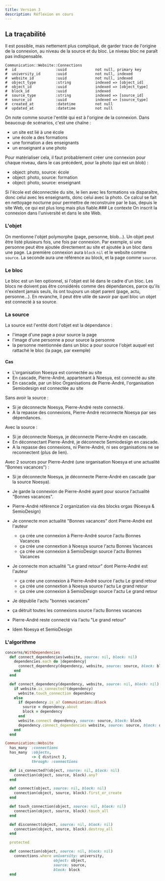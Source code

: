 ```yaml
---
title: Version 3
description: Réflexion en cours
---
```


## La traçabilité

Il est possible, mais nettement plus compliqué, de garder trace de l'origine de la connexion, au niveau de la source et du bloc.
Le niveau bloc ne paraît pas indispensable.

```
Communication::Website::Connections
#  id                  :uuid             not null, primary key
#  university_id       :uuid             not null, indexed
#  website_id          :uuid             not null, indexed
#  object_type         :string           indexed => [object_id]
#  object_id           :uuid             indexed => [object_type]
#  block_id            :uuid             indexed
#  source_type         :string           indexed => [source_id]
#  source_id           :uuid             indexed => [source_type]
#  created_at          :datetime         not null
#  updated_at          :datetime         not null
```

On note comme source l'entité qui est à l'origine de la connexion.
Dans beaucoup de scénarios, c'est une chaîne :
- un site est lié à une école
- une école a des formations
- une formation a des enseignants
- un enseignant a une photo

Pour matérialiser cela, il faut probablement créer une connexion pour chaque niveau, dans le cas précédent, pour la photo (qui est un blob) :
- object: photo, source: école 
- object: photo, source: formation 
- object: photo, source: enseignant

Si l'école est déconnectée du site, le lien avec les formations va disparaître, donc celui avec les enseignants, donc celui avec la photo.
Ce calcul se fait en nettoyage nocturne pour permettre de reconstruire par le bas, depuis le site Web, ce qui est plus long mais plus fiable.### Le contexte
On inscrit la connexion dans l'université et dans le site Web.

### L'objet
On mentionne l'objet polymorphe (page, personne, blob...).
Un objet peut être listé plusieurs fois, une fois par connexion.
Par exemple, si une personne peut être ajoutée directement au site et ajoutée à un bloc dans une page.
La première connexion aura `block` `nil` et le website comme `source`.
La seconde aura une référence au block, et la page comme `source`.

### Le bloc
Le bloc est un lien optionnel, si l'objet est lié dans le cadre d'un bloc.
Les blocs ne doivent pas être considérés comme des dépendances, parce qu'ils n'existent jamais seuls, ils ont toujours un objet parent (page, actu, personne...).
En revanche, il peut être utile de savoir par quel bloc un objet est connecté à sa source.

### La source
La source est l'entité dont l'objet est la dépendance :
- l'image d'une page a pour source la page
- l'image d'une personne a pour source la personne
- la personne mentionnée dans un bloc a pour source l'objet auquel est rattaché le bloc (la page, par exemple)

#### Cas

- L'organisation Noesya est connectée au site
- En cascade, Pierre-André, appartenant à Noesya, est connecté au site
- En cascade, par un bloc Organisations de Pierre-André, l'organisation Semiodesign est connectée au site

Sans avoir la source :
- Si je déconnecte Noesya, Pierre-André reste connecté.
- A la repasse des connexions, Pierre-André reconnecte Noesya par ses dépendances.

Avec la source :
- Si je déconnecte Noesya, je déconnecte Pierre-André en cascade.
- En déconnectant Pierre-André, je déconnecte Semiodesign en cascade.
- A la repasse des connexions, ni Pierre-André, ni ses organisations ne se reconnectent (plus de lien).

Avec 2 sources pour Pierre-André (une organisation Noesya et une actualité "Bonnes vacances") :
- Si je déconnecte Noesya, je déconnecte Pierre-André en cascade (par la source Noesya).
- Je garde la connexion de Pierre-André ayant pour source l'actualité "Bonnes vacances".

- Pierre-André référence 2 organization via des blocks orgas (Noesya & SemioDesign)
- Je connecte mon actualité "Bonnes vacances" dont Pierre-André est l'auteur
  -  ça crée une connexion à Pierre-André source l'actu Bonnes Vacances
  -  ça crée une connextion à Noesya source l'actu Bonnes Vacances
  -  ça crée une connexion à SemioDesign source l'actu Bonnes Vacances
- Je connecte mon actualité "Le grand retour" dont Pierre-André est l'auteur
  -  ça crée une connexion à Pierre-André source l'actu Le grand retour
  -  ça crée une connextion à Noesya source l'actu Le grand retour
  -  ça crée une connexion à SemioDesign source l'actu Le grand retour
 - Je dépublie l'actu "bonnes vacances"
  -  ça détruit toutes les connexions source l'actu Bonnes vacances
  -  Pierre-André reste connecté via l'actu "Le grand retour"
  -  Idem Noesya et SemioDesign

### L'algorithme

```ruby
concerns/WithDependencies
  def connect_dependencies(website, source: nil, block: nil)
    dependencies.each do |dependency|
      connect_dependency(dependency, website, source: source, block: block)
    end
  end

  def connect_dependency(dependency, website, source: nil, block: nil)
    if website.is_connected?(dependency)
      website.touch_connection dependency
    else
      if dependency.is_a? Communication::Block
        source = dependency.about
        block = dependency
      end
      website.connect dependency, source: source, block: block
      dependency.connect_dependencies website, source: source, block: dependency
    end
  end
```

```ruby
Communication::Website
  has_many  :connections
  has_many  :objects,
            -> { distinct },
            through: :connections

  def is_connected?(object, source: nil, block: nil)
    connection(object, source, block).any?
  end

  def connect(object, source: nil, block: nil)
    connection(object, source, block).first_or_create
  end

  def touch_connection(object, source: nil, block: nil)
    connection(object, source, block).touch_all
  end

  def disconnect(object, source: nil, block: nil)
    connection(object, source, block).destroy_all
  end

  protected

  def connection(object, source: nil, block: nil)
    connections.where university: university,
                      object: object,
                      source: source,
                      block: block
  end
```
